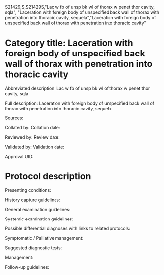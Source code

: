 S21429,S,S21429S,"Lac w fb of unsp bk wl of thorax w penet thor cavity, sqla", "Laceration with foreign body of unspecified back wall of thorax with penetration into thoracic cavity, sequela","Laceration with foreign body of unspecified back wall of thorax with penetration into thoracic cavity"
# Category title: Laceration with foreign body of unspecified back wall of thorax with penetration into thoracic cavity

Abbreviated description: Lac w fb of unsp bk wl of thorax w penet thor cavity, sqla

Full description: Laceration with foreign body of unspecified back wall of thorax with penetration into thoracic cavity, sequela

Sources:

Collated by:
Collation date:

Reviewed by:
Review date:

Validated by:
Validation date:

Approval UID:

# Protocol description

Presenting conditions:

History capture guidelines:

General examination guidelines:

Systemic examination guidelines:

Possible differential diagnoses with links to related protocols:

Symptomatic / Palliative management:

Suggested diagnostic tests:

Management:

Follow-up guidelines:
